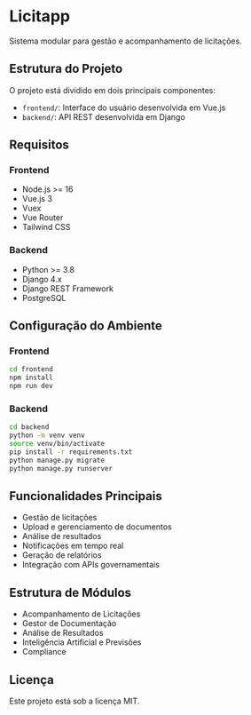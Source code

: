 # Licitapp

Sistema modular para gestão e acompanhamento de licitações.

## Estrutura do Projeto

O projeto está dividido em dois principais componentes:

- `frontend/`: Interface do usuário desenvolvida em Vue.js
- `backend/`: API REST desenvolvida em Django

## Requisitos

### Frontend
- Node.js >= 16
- Vue.js 3
- Vuex
- Vue Router
- Tailwind CSS

### Backend
- Python >= 3.8
- Django 4.x
- Django REST Framework
- PostgreSQL

## Configuração do Ambiente

### Frontend

```bash
cd frontend
npm install
npm run dev
```

### Backend

```bash
cd backend
python -m venv venv
source venv/bin/activate
pip install -r requirements.txt
python manage.py migrate
python manage.py runserver
```

## Funcionalidades Principais

- Gestão de licitações
- Upload e gerenciamento de documentos
- Análise de resultados
- Notificações em tempo real
- Geração de relatórios
- Integração com APIs governamentais

## Estrutura de Módulos

- Acompanhamento de Licitações
- Gestor de Documentação
- Análise de Resultados
- Inteligência Artificial e Previsões
- Compliance

## Licença

Este projeto está sob a licença MIT.
